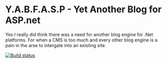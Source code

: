 # Y.A.B.F.A.S.P - Yet Another Blog for ASP.net

Yes I really did think there was a need for another blog engine for .Net platforms.  For when a CMS is too much and every other
blog engine is a pain in the arse to intergate into an existing site.

[![Build status](https://ci.appveyor.com/api/projects/status/2f1esrvy2ncv5qaf?svg=true)](https://ci.appveyor.com/project/dibble-james/yabfasp)
